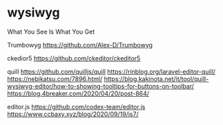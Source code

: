 # wysiwyg
What You See Is What You Get

Trumbowyg
https://github.com/Alex-D/Trumbowyg

ckedior5
https://github.com/ckeditor/ckeditor5

quill
https://github.com/quilljs/quill
https://rinblog.org/laravel-editor-quill/
https://nebikatsu.com/7896.html/
https://blog.kakinota.net/it/tool/quill-wysiwyg-editor/how-to-showing-tooltips-for-buttons-on-toolbar/
https://blog.4breaker.com/2020/04/20/post-864/

editor.js
https://github.com/codex-team/editor.js
https://www.ccbaxy.xyz/blog/2020/09/19/js7/
